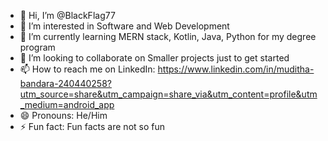 - 👋 Hi, I’m @BlackFlag77
- 👀 I’m interested in Software and Web Development
- 🌱 I’m currently learning MERN stack, Kotlin, Java, Python for my degree program
- 💞️ I’m looking to collaborate on Smaller projects just to get started
- 📫 How to reach me on LinkedIn: https://www.linkedin.com/in/muditha-bandara-240440258?utm_source=share&utm_campaign=share_via&utm_content=profile&utm_medium=android_app
- 😄 Pronouns: He/Him
- ⚡ Fun fact: Fun facts are not so fun

<!---
BlackFlag77/BlackFlag77 is a ✨ special ✨ repository because its `README.md` (this file) appears on your GitHub profile.
You can click the Preview link to take a look at your changes.
--->
